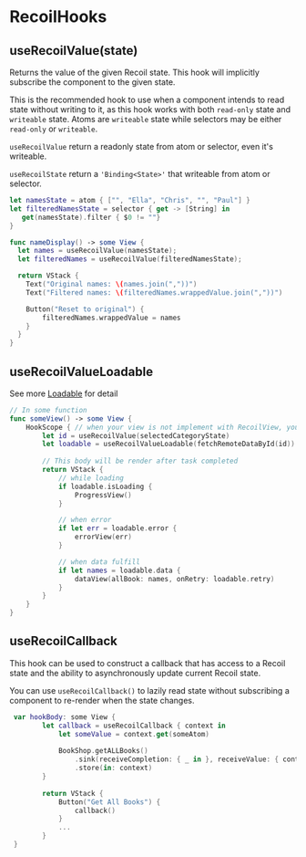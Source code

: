 # RecoilHooks

## useRecoilValue(state)

Returns the value of the given Recoil state. This hook will implicitly subscribe the component to the given state. 

This is the recommended hook to use when a component intends to read state without writing to it, as this hook works with both `read-only` state and `writeable` state. Atoms are `writeable` state while selectors may be either `read-only` or `writeable`. 

`useRecoilValue` return a readonly state from atom or selector, even it's writeable.

`useRecoilState` return a `'Binding<State>'` that writeable from atom or selector.


```swift
let namesState = atom { ["", "Ella", "Chris", "", "Paul"] }
let filteredNamesState = selector { get -> [String] in
   get(namesState).filter { $0 != ""}
}

func nameDisplay() -> some View {
  let names = useRecoilValue(namesState);
  let filteredNames = useRecoilValue(filteredNamesState);

  return VStack {
    Text("Original names: \(names.join(","))")
    Text("Filtered names: \(filteredNames.wrappedValue.join(","))")

    Button("Reset to original") {
        filteredNames.wrappedValue = names
    }
  }
}
```

## useRecoilValueLoadable

See more [Loadable](Loadable.md) for detail

```swift
// In some function
func someView() -> some View {
    HookScope { // when your view is not implement with RecoilView, you have to use `HookScope`
        let id = useRecoilValue(selectedCategoryState)
        let loadable = useRecoilValueLoadable(fetchRemoteDataById(id))
        
        // This body will be render after task completed
        return VStack {
            // while loading
            if loadable.isLoading {
                ProgressView()
            }

            // when error
            if let err = loadable.error {
                errorView(err)
            }

            // when data fulfill
            if let names = loadable.data {
                dataView(allBook: names, onRetry: loadable.retry)
            }
        }
    }
}
```

## useRecoilCallback

This hook can be used to construct a callback that has access to a Recoil state and the ability to asynchronously update current Recoil state.

You can use `useRecoilCallback()` to lazily read state without subscribing a component to re-render when the state changes.

```swift
 var hookBody: some View {
        let callback = useRecoilCallback { context in
            let someValue = context.get(someAtom)
            
            BookShop.getALLBooks()
                .sink(receiveCompletion: { _ in }, receiveValue: { context.set(BookShop.allBookStore, $0) })
                .store(in: context)
        }
        
        return VStack {
            Button("Get All Books") {
                callback()
            }
            ...
        }
 }
```